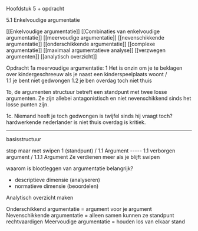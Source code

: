 Hoofdstuk 5 + opdracht

5.1 Enkelvoudige argumentatie

[[Enkelvoudige argumentatie]] 
[[Combinaties van enkelvoudige argumentatie]]
[[meervoudige argumentatie]]
[[nevenschikkende argumentatie]]
[[onderschikkende argumentatie]]
[[complexe argumentatie]]
[[maximaal argumentatieve analyse]]
[[verzwegen argumenten]]
[[analytisch overzicht]]


Opdracht 1a
meervoudige argumentatie:
1 Het is onzin om je te beklagen over kindergeschreeuw als je naast een kinderspeelplaats woont
		  /                                                     \
 1.1 je bent niet gedwongen            1.2 je ben overdag toch niet thuis

1b, de argumenten structuur betreft een standpunt met twee losse argumenten. Ze zijn allebei antagonistisch en niet nevenschikkend sinds het losse punten zijn.

1c. Niemand heeft je toch gedwongen is twijfel sinds hij vraagt toch?
hardwerkende nederlander is niet thuis overdag is kritiek.


---

basisstructuur

stop maar met swipen
		1 (standpunt)
	    /
	1.1 Argument ----- 1.1 verborgen argument
	/ 
1.1.1 Argument
Ze verdienen meer als je blijft swipen

waarom is blootleggen van argumentatie belangrijk?
- descriptieve dimensie (analyseren)
- normatieve dimensie (beoordelen)

Analytisch overzicht maken

Onderschikkend argumentatie = argument voor je argument
Nevenschikkende argumentatie = alleen samen kunnen ze standpunt rechtvaardigen
Meervoudige argumentatie = houden los van elkaar stand


